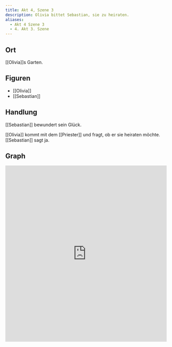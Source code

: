 ```yaml
---
title: Akt 4, Szene 3
description: Olivia bittet Sebastian, sie zu heiraten.
aliases:
  - Akt 4 Szene 3
  - 4. Akt 3. Szene
---
```

## Ort
[[Olivia]]s Garten.

## Figuren
- [[Olivia]]
- [[Sebastian]]

## Handlung
[[Sebastian]] bewundert sein Glück. 

[[Olivia]] kommt mit dem [[Priester]] und fragt, ob er sie heiraten möchte. [[Sebastian]] sagt ja.

## Graph
<iframe src="https://catchears.github.io/was-ihr-wollt-graphs/act-4/act-4-scene-3-dark" width=100% height=550 style="border: 0;"></iframe>
